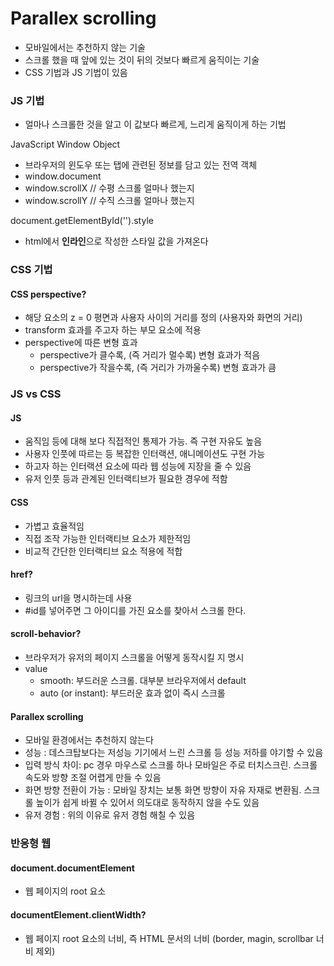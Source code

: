 # Parallex scrolling

- 모바일에서는 추천하지 않는 기술
- 스크롤 했을 때 앞에 있는 것이 뒤의 것보다 빠르게 움직이는 기술
- CSS 기법과 JS 기법이 있음

### JS 기법

- 얼마나 스크롤한 것을 알고 이 값보다 빠르게, 느리게 움직이게 하는 기법

JavaScript Window Object

- 브라우저의 윈도우 또는 탭에 관련된 정보를 담고 있는 전역 객체
- window.document
- window.scrollX // 수평 스크롤 얼마나 했는지
- window.scrollY // 수직 스크롤 얼마나 했는지

document.getElementById('').style

- html에서 **인라인**으로 작성한 스타일 값을 가져온다

### CSS 기법

#### CSS perspective?

- 해당 요소의 z = 0 평면과 사용자 사이의 거리를 정의 (사용자와 화면의 거리)
- transform 효과를 주고자 하는 부모 요소에 적용
- perspective에 따른 변형 효과
  - perspective가 클수록, (즉 거리가 멀수록) 변형 효과가 적음
  - perspective가 작을수록, (즉 거리가 가까울수록) 변형 효과가 큼

### JS vs CSS

#### JS

- 움직임 등에 대해 보다 직접적인 통제가 가능. 즉 구현 자유도 높음
- 사용자 인풋에 따르는 등 복잡한 인터랙션, 애니메이션도 구현 가능
- 하고자 하는 인터랙션 요소에 따라 웹 성능에 지장을 줄 수 있음
- 유저 인풋 등과 관계된 인터랙티브가 필요한 경우에 적함

#### CSS

- 가볍고 효율적임
- 직접 조작 가능한 인터랙티브 요소가 제한적임
- 비교적 간단한 인터랙티브 요소 적용에 적합

#### href?

- 링크의 url을 명시하는데 사용
- #id를 넣어주면 그 아이디를 가진 요소를 찾아서 스크롤 한다.

#### scroll-behavior?

- 브라우저가 유저의 페이지 스크롤을 어떻게 동작시킬 지 명시
- value
  - smooth: 부드러운 스크롤. 대부분 브라우저에서 default
  - auto (or instant): 부드러운 효과 없이 즉시 스크롤

#### Parallex scrolling

- 모바일 환경에서는 추천하지 않는다
- 성능 : 데스크탑보다는 저성능 기기에서 느린 스크롤 등 성능 저하를 야기할 수 있음
- 입력 방식 차이: pc 경우 마우스로 스크롤 하나 모바일은 주로 터치스크린. 스크롤 속도와 방향 조절 어렵게 만들 수 있음
- 화면 방향 전환이 가능 : 모바일 장치는 보통 화면 방향이 자유 자재로 변환됨. 스크롤 높이가 쉽게 바뀔 수 있어서 의도대로 동작하지 않을 수도 있음
- 유저 경험 : 위의 이유로 유저 경험 해칠 수 있음

### 반응형 웹

#### document.documentElement

- 웹 페이지의 root 요소

#### documentElement.clientWidth?

- 웹 페이지 root 요소의 너비, 즉 HTML 문서의 너비 (border, magin, scrollbar 너비 제외)
